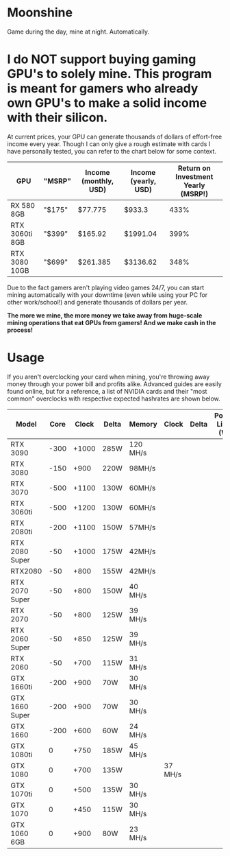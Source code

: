 # Moonshine
 Game during the day, mine at night. Automatically.
 
# I do NOT support buying gaming GPU's to solely mine. This program is meant for gamers who already own GPU's to make a solid income with their silicon.

At current prices, your GPU can generate thousands of dollars of effort-free income every year. 
Though I can only give a rough estimate with cards I have personally tested, you can refer to the chart below for some context.

GPU | "MSRP" | Income (monthly, USD) | Income (yearly, USD) | Return on Investment Yearly (MSRP!)
--- | --- | --- | --- | --- |
RX 580 8GB | "$175" | $77.775 | $933.3 | 433%
RTX 3060ti 8GB | "$399" | $165.92 | $1991.04 | 399%
RTX 3080 10GB | "$699" | $261.385 | $3136.62 | 348%

Due to the fact gamers aren't playing video games 24/7, you can start mining automatically with your downtime (even while using your PC for other work/school!) and generate thousands of dollars per year. 

**The more we mine, the more money we take away from huge-scale mining operations that eat GPUs from gamers! And we make cash in the process!**

# Usage

If you aren't overclocking your card when mining, you're throwing away money through your power bill and profits alike. Advanced guides are easily found online, but for a reference, a list of NVIDIA cards and their "most common" overclocks with respective expected hashrates are shown below.


Model |	Core | Clock | Delta	| Memory | Clock | Delta	| Power Limit (W)	| Expected Performance (DaggerHashimoto)
--- | --- | --- | --- | --- | --- | --- | --- | --- |
RTX 3090|-300|+1000|285W|120 MH/s
RTX 3080|-150|+900|220W|98MH/s
RTX 3070|-500|+1100|130W|60MH/s
RTX 3060ti|-500|+1200|130W|60MH/s
RTX 2080ti|-200|+1100|150W|57MH/s
RTX 2080 Super|-50|+1000|175W|42MH/s
RTX2080|-50|+800|155W|42MH/s
RTX 2070 Super|-50|+800|150W|40 MH/s
RTX 2070|-50|+800|125W|39 MH/s
RTX 2060 Super|-50|+850|125W|39 MH/s
RTX 2060|-50|+700|115W|31 MH/s
GTX 1660ti|-200|+900|70W|30 MH/s
GTX 1660 Super|-200|+900|70W|30 MH/s
GTX 1660|-200|+600|60W|24 MH/s
GTX 1080ti|0|+750|185W|45 MH/s
GTX 1080|0|+700|135W||37 MH/s
GTX 1070ti|0|+500|135W|30 MH/s
GTX 1070|0|+450|115W|30 MH/s
GTX 1060 6GB|0|+900|80W|23 MH/s
























